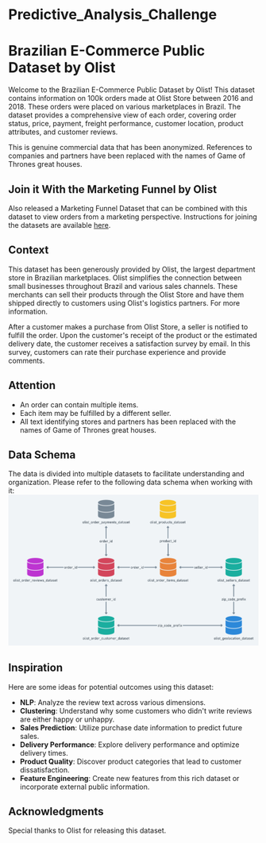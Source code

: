 # Predictive_Analysis_Challenge

# Brazilian E-Commerce Public Dataset by Olist

Welcome to the Brazilian E-Commerce Public Dataset by Olist! This dataset contains information on 100k orders made at Olist Store between 2016 and 2018. These orders were placed on various marketplaces in Brazil. The dataset provides a comprehensive view of each order, covering order status, price, payment, freight performance, customer location, product attributes, and customer reviews.

This is genuine commercial data that has been anonymized. References to companies and partners have been replaced with the names of Game of Thrones great houses.

## Join it With the Marketing Funnel by Olist

Also released a Marketing Funnel Dataset that can be combined with this dataset to view orders from a marketing perspective. Instructions for joining the datasets are available [here](https://www.kaggle.com/datasets/olistbr/brazilian-ecommerce).

## Context

This dataset has been generously provided by Olist, the largest department store in Brazilian marketplaces. Olist simplifies the connection between small businesses throughout Brazil and various sales channels. These merchants can sell their products through the Olist Store and have them shipped directly to customers using Olist's logistics partners. For more information.

After a customer makes a purchase from Olist Store, a seller is notified to fulfill the order. Upon the customer's receipt of the product or the estimated delivery date, the customer receives a satisfaction survey by email. In this survey, customers can rate their purchase experience and provide comments.

## Attention

- An order can contain multiple items.
- Each item may be fulfilled by a different seller.
- All text identifying stores and partners has been replaced with the names of Game of Thrones great houses.

## Data Schema

The data is divided into multiple datasets to facilitate understanding and organization. Please refer to the following data schema when working with it:
![image](https://github.com/MMuttalib1326/Predictive_Analysis_Challenge/blob/main/Data%20Schema.png)
 

## Inspiration

Here are some ideas for potential outcomes using this dataset:

- **NLP**: Analyze the review text across various dimensions.
- **Clustering**: Understand why some customers who didn't write reviews are either happy or unhappy.
- **Sales Prediction**: Utilize purchase date information to predict future sales.
- **Delivery Performance**: Explore delivery performance and optimize delivery times.
- **Product Quality**: Discover product categories that lead to customer dissatisfaction.
- **Feature Engineering**: Create new features from this rich dataset or incorporate external public information.

## Acknowledgments

Special thanks to Olist for releasing this dataset.

